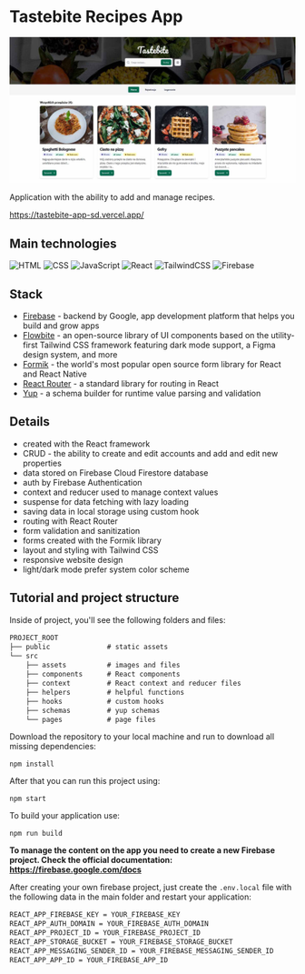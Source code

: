 # Tastebite Recipes App
![tutorial thumbnail](./src/assets/_thumbnail.jpg)

Application with the ability to add and manage recipes.

https://tastebite-app-sd.vercel.app/

## Main technologies
![HTML](https://img.shields.io/badge/HTML5-E34F26?style=for-the-badge&logo=html5&logoColor=white)
![CSS](https://img.shields.io/badge/CSS3-1572B6?style=for-the-badge&logo=css3&logoColor=white)
![JavaScript](https://img.shields.io/badge/JavaScript-323330?style=for-the-badge&logo=javascript&logoColor=F7DF1E)
![React](https://img.shields.io/badge/React-20232A?style=for-the-badge&logo=react&logoColor=61DAFB)
![TailwindCSS](https://img.shields.io/badge/Tailwind_CSS-0ea5e9?style=for-the-badge&logo=tailwind-css&logoColor=white)
![Firebase](https://img.shields.io/badge/firebase-ffca28?style=for-the-badge&logo=firebase&logoColor=black)

## Stack
- [Firebase](https://firebase.google.com) - backend by Google, app development platform that helps you build and grow apps
- [Flowbite](https://flowbite.com) - an open-source library of UI components based on the utility-first Tailwind CSS framework featuring dark mode support, a Figma design system, and more
- [Formik](https://formik.org) - the world's most popular open source form library for React and React Native
- [React Router](https://reactrouter.com/en/main) - a standard library for routing in React
- [Yup](https://github.com/jquense/yup) - a schema builder for runtime value parsing and validation

## Details
- created with the React framework
- CRUD - the ability to create and edit accounts and add and edit new properties
- data stored on Firebase Cloud Firestore database
- auth by Firebase Authentication
- context and reducer used to manage context values
- suspense for data fetching with lazy loading
- saving data in local storage using custom hook
- routing with React Router
- form validation and sanitization
- forms created with the Formik library
- layout and styling with Tailwind CSS
- responsive website design
- light/dark mode prefer system color scheme

## Tutorial and project structure
Inside of project, you'll see the following folders and files:

```
PROJECT_ROOT
├── public              # static assets
└── src
    ├── assets          # images and files
    ├── components      # React components
    ├── context         # React context and reducer files
    ├── helpers         # helpful functions
    ├── hooks           # custom hooks
    ├── schemas         # yup schemas
    └── pages           # page files
```

Download the repository to your local machine and run to download all missing dependencies:

```
npm install
```

After that you can run this project using: 

```
npm start
```

To build your application use:

```
npm run build
```

**To manage the content on the app you need to create a new Firebase project. Check the official documentation: https://firebase.google.com/docs**

After creating your own firebase project, just create the `.env.local` file with the following data in the main folder and restart your application:
```
REACT_APP_FIREBASE_KEY = YOUR_FIREBASE_KEY
REACT_APP_AUTH_DOMAIN = YOUR_FIREBASE_AUTH_DOMAIN
REACT_APP_PROJECT_ID = YOUR_FIREBASE_PROJECT_ID
REACT_APP_STORAGE_BUCKET = YOUR_FIREBASE_STORAGE_BUCKET
REACT_APP_MESSAGING_SENDER_ID = YOUR_FIREBASE_MESSAGING_SENDER_ID
REACT_APP_APP_ID = YOUR_FIREBASE_APP_ID
```

